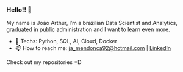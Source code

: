### Hello!! 👋

My name is João Arthur, I’m a brazilian Data Scientist and Analytics, graduated in public administration and I want to learn even more.

- 🤔 Techs: Python, SQL, AI, Cloud, Docker
- 📫 How to reach me: ja_mendonca92@hotmail.com | [LinkedIn](www.linkedin.com/in/joao-arthur-mendonca/)

Check out my repositories =D

<!--
**Joao-arthur92/Joao-arthur92** is a ✨ _special_ ✨ repository because its `README.md` (this file) appears on your GitHub profile.

Here are some ideas to get you started:

- 🔭 I’m currently working on ...
- 🌱 I’m currently learning ...
- 👯 I’m looking to collaborate on ...
- 🤔 I’m looking for help with ...
- 💬 Ask me about ...
- 📫 How to reach me: ...
- 😄 Pronouns: ...
- ⚡ Fun fact: ...
-->
